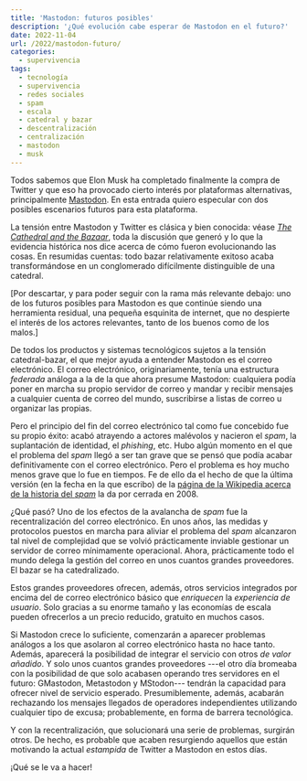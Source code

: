 ```yaml
---
title: 'Mastodon: futuros posibles'
description: '¿Qué evolución cabe esperar de Mastodon en el futuro?'
date: 2022-11-04
url: /2022/mastodon-futuro/
categories:
  - supervivencia
tags:
  - tecnología
  - supervivencia
  - redes sociales
  - spam
  - escala
  - catedral y bazar
  - descentralización
  - centralización
  - mastodon
  - musk
---
```


Todos sabemos que Elon Musk ha completado finalmente la compra de Twitter y que eso ha provocado cierto interés por plataformas alternativas, principalmente
[Mastodon](https://en.wikipedia.org/wiki/Mastodon_(software)).
En esta entrada quiero especular con dos posibles escenarios futuros para esta plataforma.

La tensión entre Mastodon y Twitter es clásica y bien conocida: véase
[_The Cathedral and the Bazaar_](https://en.wikipedia.org/wiki/The_Cathedral_and_the_Bazaar),
toda la discusión que generó y lo que la evidencia histórica nos dice acerca de cómo fueron evolucionando las cosas. En resumidas cuentas: todo bazar relativamente exitoso acaba transformándose en un conglomerado difícilmente distinguible de una catedral.

[Por descartar, y para poder seguir con la rama más relevante debajo: uno de los futuros posibles para Mastodon es que continúe siendo una herramienta residual, una pequeña esquinita de internet, que no despierte el interés de los actores relevantes, tanto de los buenos como de los malos.]

De todos los productos y sistemas tecnológicos sujetos a la tensión catedral-bazar, el que mejor ayuda a entender Mastodon es el correo electrónico. El correo electrónico, originariamente, tenía una estructura _federada_ análoga a la de la que ahora presume Mastodon: cualquiera podía poner en marcha su propio servidor de correo y mandar y recibir mensajes a cualquier cuenta de correo del mundo, suscribirse a listas de correo u organizar las propias.

Pero el principio del fin del correo electrónico tal como fue concebido fue su propio éxito: acabó atrayendo a actores malévolos y nacieron el _spam_, la suplantación de identidad, el _phishing_, etc. Hubo algún momento en el que el problema del _spam_ llegó a ser tan grave que se pensó que podía acabar definitivamente con el correo electrónico. Pero el problema es hoy mucho menos grave que lo fue en tiempos. Fe de ello da el hecho de que la última versión (en la fecha en la que escribo) de la
[página de la Wikipedia acerca de la historia del _spam_](https://en.wikipedia.org/w/index.php?title=History_of_email_spam&oldid=1112435977)
la da por cerrada en 2008.

¿Qué pasó? Uno de los efectos de la avalancha de _spam_ fue la recentralización del correo electrónico. En unos años, las medidas y protocolos puestos en marcha para aliviar el problema del _spam_ alcanzaron tal nivel de complejidad que se volvió prácticamente inviable gestionar un servidor de correo mínimamente operacional. Ahora, prácticamente todo el mundo delega la gestión del correo en unos cuantos grandes proveedores. El bazar se ha catedralizado.

Estos grandes proveedores ofrecen, además, otros servicios integrados por encima del de correo electrónico básico que _enriquecen_ la _experiencia de usuario_. Solo gracias a su enorme tamaño y las economías de escala pueden ofrecerlos a un precio reducido, gratuito en muchos casos.

Si Mastodon crece lo suficiente, comenzarán a aparecer problemas análogos a los que asolaron al correo electrónico hasta no hace tanto. Además, aparecerá la posibilidad de integrar el servicio con otros _de valor añadido_. Y solo unos cuantos grandes proveedores ---el otro día bromeaba con la posibilidad de que solo acabasen operando tres servidores en el futuro: GMastodon, Metastodon y MStodon--- tendrán la capacidad para ofrecer nivel de servicio esperado. Presumiblemente, además, acabarán rechazando los mensajes llegados de operadores independientes utilizando cualquier tipo de excusa; probablemente, en forma de barrera tecnológica.

Y con la recentralización, que solucionará una serie de problemas, surgirán otros. De hecho, es probable que acaben resurgiendo aquellos que están motivando la actual _estampida_ de Twitter a Mastodon en estos días.

¡Qué se le va a hacer!